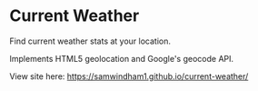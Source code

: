 # Current Weather
Find current weather stats at your location.

Implements HTML5 geolocation and Google's geocode API.

View site here:
https://samwindham1.github.io/current-weather/
